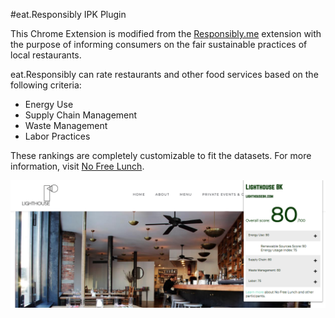 #eat.Responsibly IPK Plugin

This Chrome Extension is modified from the [Responsibly.me](https://www.responsibly.me) extension with the purpose of informing consumers on the fair sustainable practices of local restaurants. 

eat.Responsibly can rate restaurants and other food services based on the following criteria: 

- Energy Use
- Supply Chain Management
- Waste Management
- Labor Practices

These rankings are completely customizable to fit the datasets. For more information, visit [No Free Lunch](https://sleepy-reaches-22861.herokuapp.com/). 

![eat.Responsibly screenshot](./screenshot.png "eat.Responsibly screenshot")